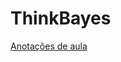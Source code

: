 # ThinkBayes

[Anotações de aula](https://nbviewer.jupyter.org/github/clebsonpy/ThinkBayes/tree/master/)
